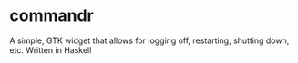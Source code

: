 # commandr
A simple, GTK widget that allows for logging off, restarting, shutting down, etc. Written in Haskell
